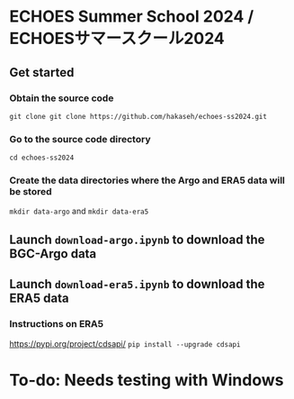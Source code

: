 # ECHOES Summer School 2024 / ECHOESサマースクール2024

## Get started

### Obtain the source code
`git clone git clone https://github.com/hakaseh/echoes-ss2024.git`
### Go to the source code directory
`cd echoes-ss2024`
### Create the data directories where the Argo and ERA5 data will be stored
`mkdir data-argo`
and
`mkdir data-era5`

## Launch `download-argo.ipynb` to download the BGC-Argo data

## Launch `download-era5.ipynb` to download the ERA5 data

### Instructions on ERA5
https://pypi.org/project/cdsapi/
`pip install --upgrade cdsapi`

# To-do: Needs testing with Windows
